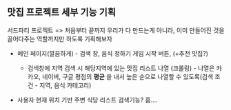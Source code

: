 ## 맛집 프로젝트 세부 기능 기획

서드파티 프로젝트 => 처음부터 끝까지 우리가 다 만드는게 아니라, 이미 만들어진 것을 끌어다주는 역할까지만 하도록 기획해보자

- 메인 페이지(깔끔하게) - 검색 창, 음식 정하기 게임 시작 버튼, (+추천 맛집?)
  - 검색창에 지역 검색 시 해당지역에 있는 맛집 리스트 나열 (크롤링) - 나열은 카카오, 네이버, 구글 평점의 **평균** 을 내서 높은 순으로 나열할 수 있도록(검색 조건 - 지역, 음식 카테고리)

- 사용자 현재 위치 기반 주변 식당 리스트 검색기능? 흠.... 